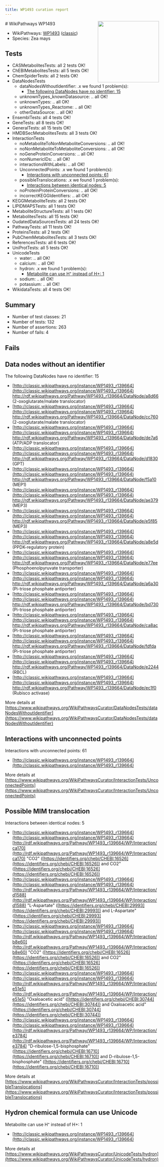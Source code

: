```yaml
---
title: WP1493 curation report
---
```


<img style="float: right; width: 200px" src="https://upload.wikimedia.org/wikipedia/commons/thumb/8/83/Wplogo_with_text_500.png/640px-Wplogo_with_text_500.png" />
# WikiPathways WP1493

* WikiPathways: [WP1493](https://wikipathways.org/pathways/WP1493) ([classic](https://classic.wikipathways.org/instance/WP1493))
* Species: Zea mays
## Tests
* CASMetabolitesTests: all 2 tests OK!
* ChEBIMetabolitesTests: all 5 tests OK!
* ChemSpiderTests: all 2 tests OK!
* DataNodesTests
    * dataNodesWithoutIdentifier: .x we found 1 problem(s):
        * [The following DataNodes have no identifier: 15](#8792c495)
    * unknownTypes_knownDatasource: .. all OK!
    * unknownTypes: .. all OK!
    * unknownTypes_Reactome: .. all OK!
    * otherDataSource: .. all OK!
* EnsemblTests: all 4 tests OK!
* GeneTests: all 8 tests OK!
* GeneralTests: all 15 tests OK!
* HMDBSecMetabolitesTests: all 3 tests OK!
* InteractionTests
    * noMetaboliteToNonMetaboliteConversions: .. all OK!
    * noNonMetaboliteToMetaboliteConversions: .. all OK!
    * noGeneProteinConversions: .. all OK!
    * nonNumericIDs: .. all OK!
    * interactionsWithLabels: .. all OK!
    * UnconnectedPoints: .x we found 1 problem(s):
        * [Interactions with unconnected points: 61](#7f1d4113)
    * possibleTranslocations: .x we found 1 problem(s):
        * [Interactions between identical nodes: 5](#1c11820a)
    * noProteinProteinConversions: .. all OK!
    * incorrectKEGGIdentifiers: .. all OK!
* KEGGMetaboliteTests: all 2 tests OK!
* LIPIDMAPSTests: all 1 tests OK!
* MetaboliteStructureTests: all 1 tests OK!
* MetabolitesTests: all 15 tests OK!
* OudatedDataSourcesTests: all 24 tests OK!
* PathwayTests: all 11 tests OK!
* ProteinsTests: all 2 tests OK!
* PubChemMetabolitesTests: all 3 tests OK!
* ReferencesTests: all 6 tests OK!
* UniProtTests: all 5 tests OK!
* UnicodeTests
    * water: .. all OK!
    * calcium: .. all OK!
    * hydron: .x we found 1 problem(s):
        * [Metabolite can use H⁺ instead of H+: 1](#484bab84)
    * sodium: .. all OK!
    * potassium: .. all OK!
* WikidataTests: all 4 tests OK!


## Summary

* Number of test classes: 21
* Number of tests: 132
* Number of assertions: 263
* Number of fails: 4

## Fails

<a name="8792c495" />

## Data nodes without an identifier

The following DataNodes have no identifier: 15

* [http://classic.wikipathways.org/instance/WP1493_r139664](http://classic.wikipathways.org/instance/WP1493_r139664) http://rdf.wikipathways.org/Pathway/WP1493_r139664/DataNode/a8d66 (2-oxoglutarate/malate translocator)
* [http://classic.wikipathways.org/instance/WP1493_r139664](http://classic.wikipathways.org/instance/WP1493_r139664) http://rdf.wikipathways.org/Pathway/WP1493_r139664/DataNode/cc760 (2-oxoglutarate/malate translocator)
* [http://classic.wikipathways.org/instance/WP1493_r139664](http://classic.wikipathways.org/instance/WP1493_r139664) http://rdf.wikipathways.org/Pathway/WP1493_r139664/DataNode/de7a6 (ATP/ADP translocator)
* [http://classic.wikipathways.org/instance/WP1493_r139664](http://classic.wikipathways.org/instance/WP1493_r139664) http://rdf.wikipathways.org/Pathway/WP1493_r139664/DataNode/d1830 (GPT)
* [http://classic.wikipathways.org/instance/WP1493_r139664](http://classic.wikipathways.org/instance/WP1493_r139664) http://rdf.wikipathways.org/Pathway/WP1493_r139664/DataNode/f5a10 (MEP1)
* [http://classic.wikipathways.org/instance/WP1493_r139664](http://classic.wikipathways.org/instance/WP1493_r139664) http://rdf.wikipathways.org/Pathway/WP1493_r139664/DataNode/ae379 (MEP3)
* [http://classic.wikipathways.org/instance/WP1493_r139664](http://classic.wikipathways.org/instance/WP1493_r139664) http://rdf.wikipathways.org/Pathway/WP1493_r139664/DataNode/e5f85 (MEP3)
* [http://classic.wikipathways.org/instance/WP1493_r139664](http://classic.wikipathways.org/instance/WP1493_r139664) http://rdf.wikipathways.org/Pathway/WP1493_r139664/DataNode/a8e5d (PPDK-regulatory protein)
* [http://classic.wikipathways.org/instance/WP1493_r139664](http://classic.wikipathways.org/instance/WP1493_r139664) http://rdf.wikipathways.org/Pathway/WP1493_r139664/DataNode/e77ee (Phosphoenolpyruvate transporter)
* [http://classic.wikipathways.org/instance/WP1493_r139664](http://classic.wikipathways.org/instance/WP1493_r139664) http://rdf.wikipathways.org/Pathway/WP1493_r139664/DataNode/a6a30 (Pi-triose phosphate antiporter)
* [http://classic.wikipathways.org/instance/WP1493_r139664](http://classic.wikipathways.org/instance/WP1493_r139664) http://rdf.wikipathways.org/Pathway/WP1493_r139664/DataNode/bd730 (Pi-triose phosphate antiporter)
* [http://classic.wikipathways.org/instance/WP1493_r139664](http://classic.wikipathways.org/instance/WP1493_r139664) http://rdf.wikipathways.org/Pathway/WP1493_r139664/DataNode/ca8ac (Pi-triose phosphate antiporter)
* [http://classic.wikipathways.org/instance/WP1493_r139664](http://classic.wikipathways.org/instance/WP1493_r139664) http://rdf.wikipathways.org/Pathway/WP1493_r139664/DataNode/fdfda (Pi-triose phosphate antiporter)
* [http://classic.wikipathways.org/instance/WP1493_r139664](http://classic.wikipathways.org/instance/WP1493_r139664) http://rdf.wikipathways.org/Pathway/WP1493_r139664/DataNode/e2244 (RBCL)
* [http://classic.wikipathways.org/instance/WP1493_r139664](http://classic.wikipathways.org/instance/WP1493_r139664) http://rdf.wikipathways.org/Pathway/WP1493_r139664/DataNode/ec1f0 (Rubisco activase)


More details at [https://www.wikipathways.org/WikiPathwaysCurator/DataNodesTests/dataNodesWithoutIdentifier](https://www.wikipathways.org/WikiPathwaysCurator/DataNodesTests/dataNodesWithoutIdentifier)

<a name="7f1d4113" />

## Interactions with unconnected points

Interactions with unconnected points: 61

* [http://classic.wikipathways.org/instance/WP1493_r139664](http://classic.wikipathways.org/instance/WP1493_r139664)


More details at [https://www.wikipathways.org/WikiPathwaysCurator/InteractionTests/UnconnectedPoints](https://www.wikipathways.org/WikiPathwaysCurator/InteractionTests/UnconnectedPoints)

<a name="1c11820a" />

## Possible MIM translocation

Interactions between identical nodes: 5

* [http://classic.wikipathways.org/instance/WP1493_r139664](http://classic.wikipathways.org/instance/WP1493_r139664) [http://rdf.wikipathways.org/Pathway/WP1493_r139664/WP/Interaction/ca170](http://rdf.wikipathways.org/Pathway/WP1493_r139664/WP/Interaction/ca170) "CO2" ([https://identifiers.org/chebi/CHEBI:16526](https://identifiers.org/chebi/CHEBI:16526)) and 
CO2" ([https://identifiers.org/chebi/CHEBI:16526](https://identifiers.org/chebi/CHEBI:16526))
* [http://classic.wikipathways.org/instance/WP1493_r139664](http://classic.wikipathways.org/instance/WP1493_r139664) [http://rdf.wikipathways.org/Pathway/WP1493_r139664/WP/Interaction/d1588](http://rdf.wikipathways.org/Pathway/WP1493_r139664/WP/Interaction/d1588) "L-Aspartate" ([https://identifiers.org/chebi/CHEBI:29993](https://identifiers.org/chebi/CHEBI:29993)) and 
L-Aspartate" ([https://identifiers.org/chebi/CHEBI:29993](https://identifiers.org/chebi/CHEBI:29993))
* [http://classic.wikipathways.org/instance/WP1493_r139664](http://classic.wikipathways.org/instance/WP1493_r139664) [http://rdf.wikipathways.org/Pathway/WP1493_r139664/WP/Interaction/b8e60](http://rdf.wikipathways.org/Pathway/WP1493_r139664/WP/Interaction/b8e60) "CO2" ([https://identifiers.org/chebi/CHEBI:16526](https://identifiers.org/chebi/CHEBI:16526)) and 
CO2" ([https://identifiers.org/chebi/CHEBI:16526](https://identifiers.org/chebi/CHEBI:16526))
* [http://classic.wikipathways.org/instance/WP1493_r139664](http://classic.wikipathways.org/instance/WP1493_r139664) [http://rdf.wikipathways.org/Pathway/WP1493_r139664/WP/Interaction/e51e5](http://rdf.wikipathways.org/Pathway/WP1493_r139664/WP/Interaction/e51e5) "Oxaloacetic acid" ([https://identifiers.org/chebi/CHEBI:30744](https://identifiers.org/chebi/CHEBI:30744)) and 
Oxaloacetic acid" ([https://identifiers.org/chebi/CHEBI:30744](https://identifiers.org/chebi/CHEBI:30744))
* [http://classic.wikipathways.org/instance/WP1493_r139664](http://classic.wikipathways.org/instance/WP1493_r139664) [http://rdf.wikipathways.org/Pathway/WP1493_r139664/WP/Interaction/e3784](http://rdf.wikipathways.org/Pathway/WP1493_r139664/WP/Interaction/e3784) "D-ribulose-1,5-bisphosphate" ([https://identifiers.org/chebi/CHEBI:16710](https://identifiers.org/chebi/CHEBI:16710)) and 
D-ribulose-1,5-bisphosphate" ([https://identifiers.org/chebi/CHEBI:16710](https://identifiers.org/chebi/CHEBI:16710))


More details at [https://www.wikipathways.org/WikiPathwaysCurator/InteractionTests/possibleTranslocations](https://www.wikipathways.org/WikiPathwaysCurator/InteractionTests/possibleTranslocations)

<a name="484bab84" />

## Hydron chemical formula can use Unicode

Metabolite can use H⁺ instead of H+: 1

* [http://classic.wikipathways.org/instance/WP1493_r139664](http://classic.wikipathways.org/instance/WP1493_r139664)


More details at [https://www.wikipathways.org/WikiPathwaysCurator/UnicodeTests/hydron](https://www.wikipathways.org/WikiPathwaysCurator/UnicodeTests/hydron)

